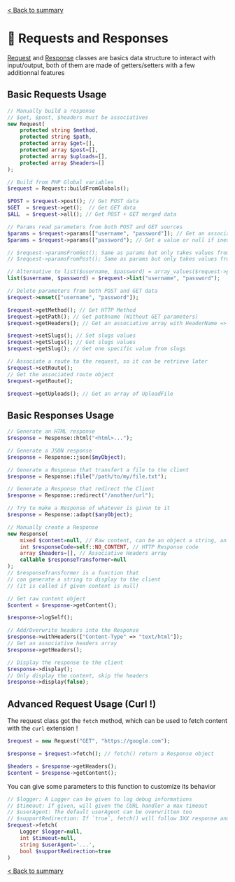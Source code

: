 [< Back to summary](../home.md)

# 📨 Requests and Responses

[Request](../../Classes/Http/Request.php) and [Response](../../Classes/Http/Response.php) classes are basics data structure to interact with input/output, both of them are made of getters/setters with a few additionnal features

## Basic Requests Usage

```php
// Manually build a response
// $get, $post, $headers must be associatives
new Request(
    protected string $method,
    protected string $path,
    protected array $get=[],
    protected array $post=[],
    protected array $uploads=[],
    protected array $headers=[]
);

// Build from PHP Global variables
$request = Request::buildFromGlobals();

$POST = $request->post(); // Get POST data
$GET  = $request->get();  // Get GET data
$ALL  = $request->all(); // Get POST + GET merged data

// Params read parameters from both POST and GET sources
$params = $request->params(["username", "password"]); // Get an associative array
$params = $request->params(["password"); // Get a value or null if inexistant

// $request->paramsFromGet(); Same as params but only takes values from GET
// $request->paramsFromPost(); Same as params but only takes values from POST

// Alternative to list($username, $password) = array_values($request->params(["username", "password"]))
list($username, $password) = $request->list("username", "password");

// Delete parameters from both POST and GET data
$request->unset(["username", "password"]);

$request->getMethod(); // Get HTTP Method
$request->getPath(); // Get pathname (Without GET parameters)
$request->getHeaders(); // Get an associative array with HeaderName => HeaderValue

$request->setSlugs(); // Set slugs values
$request->getSlugs(); // Get slugs values
$request->getSlug(); // Get one specific value from slugs

// Associate a route to the request, so it can be retrieve later
$request->setRoute();
// Get the associated route object
$request->getRoute();

$request->getUploads(); // Get an array of UploadFile
```

## Basic Responses Usage

```php
// Generate an HTML response
$response = Response::html("<html>...");

// Generate a JSON response
$response = Response::json($myObject);

// Generate a Response that transfert a file to the client
$response = Response::file("/path/to/my/file.txt");

// Generate a Response that redirect the Client
$response = Response::redirect("/another/url");

// Try to make a Response of whatever is given to it
$response = Response::adapt($anyObject);

// Manually create a Response
new Response(
    mixed $content=null, // Raw content, can be an object a string, an array...etc
    int $responseCode=self::NO_CONTENT, // HTTP Response code
    array $headers=[], // Associative Headers array
    callable $responseTransformer=null
);
// $responseTransformer is a function that
// can generate a string to display to the client
// (it is called if given content is null)

// Get raw content object
$content = $response->getContent();

$response->logSelf();

// Add/Overwrite headers into the Response
$response->withHeaders(["Content-Type" => "text/html"]);
// Get an associative headers array
$response->getHeaders();

// Display the response to the client
$response->display();
// Only display the content, skip the headers
$response->display(false);
```

## Advanced Request Usage (Curl !)

The request class got the `fetch` method, which can be
used to fetch content with the `curl` extension !

```php
$request = new Request("GET", "https://google.com");

$response = $request->fetch(); // fetch() return a Response object

$headers = $response->getHeaders();
$content = $response->getContent();
```

You can give some parameters to this function
to customize its behavior

```php
// $logger: A Logger can be given to log debug informations
// $timeout: If given, will given the CURL handler a max timeout
// $userAgent: The default userAgent can be overwritten too
// $supportRedirection: If `true`, fetch() will follow 3XX response and return the last response
$request->fetch(
    Logger $logger=null,
    int $timeout=null,
    string $userAgent='...',
    bool $supportRedirection=true
)
```

[< Back to summary](../home.md)